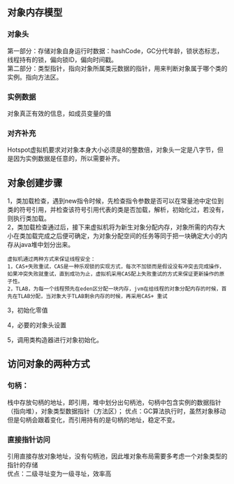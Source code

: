 ## 对象内存模型          
### 对象头        
第一部分：存储对象自身运行时数据：hashCode，GC分代年龄，锁状态标志，线程持有的锁，偏向锁ID，偏向时间戳。          
第二部分：类型指针，指向对象所属类元数据的指针，用来判断对象属于哪个类的实例。指向方法区。         
### 实例数据          
对象真正有效的信息，如成员变量的值             
### 对齐补充          
Hotspot虚拟机要求对对象本身大小必须是8的整数倍，对象头一定是八字节，但是因为实例数据是任意的，所以需要补齐。        
## 对象创建步骤        
1，类加载检查，遇到new指令时候，先检查指令参数是否可以在常量池中定位到类的符号引用，并检查该符号引用代表的类是否加载，解析，初始化过，若没有，则执行类加载。        
2，类加载检查通过后，接下来虚拟机将为新生对象分配内存，对象所需的内存大小在类加载完成之后便可确定，为对象分配空间的任务等同于把一块确定大小的内存从java堆中划分出来。

```
虚拟机通过两种方式来保证线程安全：
1，CAS+失败重试，CAS是一种乐观锁的实现方式，每次不加锁而是假设没有冲突去完成操作，如果冲突失败就重试，直到成功为止，虚拟机采用CAS配上失败重试的方式来保证更新操作的原子性。
2，TLAB，为每一个线程预先在eden区分配一块内存，jvm在给线程的对象分配内存的时候，首先在TLAB分配，当对象大于TLAB剩余内存的时候，再采用CAS+ 重试
```

3，初始化零值

4，必要的对象头设置

5，调用类构造器进行对象初始化。

## 访问对象的两种方式         
### 句柄：       
栈中存放句柄的地址，即引用，堆中划分出句柄池，句柄中包含实例的数据指针（指向堆），对象类型数据指针（方法区）；
优点：GC算法执行时，虽然对象移动但是句柄会跟着变化，而引用持有的是句柄的地址，稳定不变。       
### 直接指针访问        
引用直接存放对象地址，没有句柄池，因此堆对象布局需要多考虑一个对象类型的指针的存储     
优点：二级寻址变为一级寻址，效率高           
